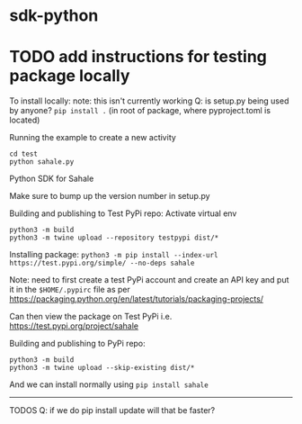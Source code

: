 # sdk-python

# TODO add instructions for testing package locally
To install locally: note: this isn't currently working
Q: is setup.py being used by anyone?
`pip install .` (in root of package, where pyproject.toml is located)

Running the example to create a new activity
```
cd test
python sahale.py
```

Python SDK for Sahale

Make sure to bump up the version number in setup.py

Building and publishing to Test PyPi repo: 
Activate virtual env
```
python3 -m build
python3 -m twine upload --repository testpypi dist/*
````

Installing package:
`python3 -m pip install --index-url https://test.pypi.org/simple/ --no-deps sahale`

Note: need to first create a test PyPi account and create an API key and put it in the `$HOME/.pypirc` file as per https://packaging.python.org/en/latest/tutorials/packaging-projects/

Can then view the package on Test PyPi i.e. https://test.pypi.org/project/sahale


Building and publishing to PyPi repo:
```
python3 -m build
python3 -m twine upload --skip-existing dist/*
```
And we can install normally using
`pip install sahale`


----------------------
TODOS
Q: if we do pip install update will that be faster? 

